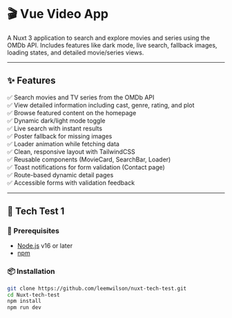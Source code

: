 # 🎬 Vue Video App

A Nuxt 3 application to search and explore movies and series using the OMDb API. Includes features like dark mode, live search, fallback images, loading states, and detailed movie/series views.

---

## ✨ Features

✅ Search movies and TV series from the OMDb API  
✅ View detailed information including cast, genre, rating, and plot  
✅ Browse featured content on the homepage  
✅ Dynamic dark/light mode toggle  
✅ Live search with instant results  
✅ Poster fallback for missing images  
✅ Loader animation while fetching data  
✅ Clean, responsive layout with TailwindCSS  
✅ Reusable components (MovieCard, SearchBar, Loader)  
✅ Toast notifications for form validation (Contact page)  
✅ Route-based dynamic detail pages   
✅ Accessible forms with validation feedback


---

## 🚀 Tech Test 1

### 🔧 Prerequisites

- [Node.js](https://nodejs.org/) v16 or later
- [npm](https://www.npmjs.com/)

### 📦 Installation

```bash
git clone https://github.com/leemwilson/nuxt-tech-test.git
cd Nuxt-tech-test
npm install
npm run dev
```
